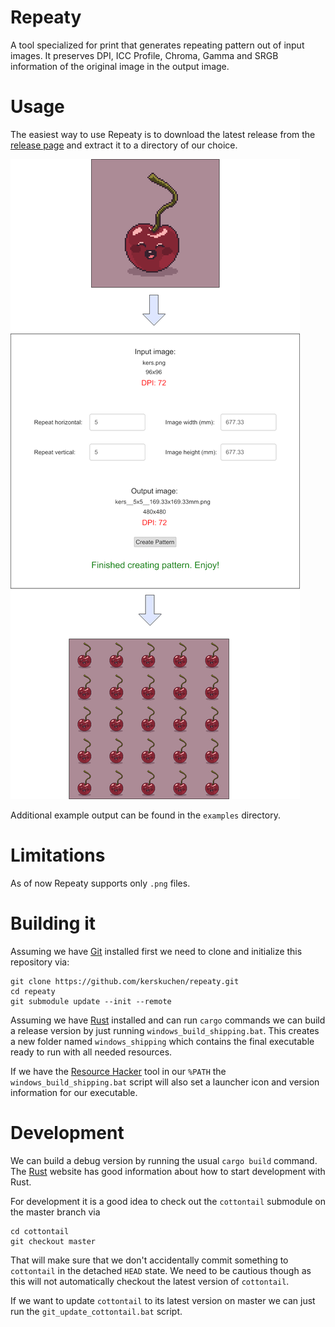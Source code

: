 # Repeaty 

A tool specialized for print that generates repeating pattern out of input images. It preserves DPI,
ICC Profile, Chroma, Gamma and SRGB information of the original image in the output image.

# Usage

The easiest way to use Repeaty is to download the latest release from the 
[release page](https://github.com/kerskuchen/repeaty/releases) and extract it to a directory 
of our choice.

![Example conversion output](example.png "Example conversion output")

Additional example output can be found in the `examples` directory.

# Limitations

As of now Repeaty supports only `.png` files. 

# Building it

Assuming we have [Git](https://git-scm.com/) installed first we need to clone and initialize this 
repository via:

```
git clone https://github.com/kerskuchen/repeaty.git
cd repeaty
git submodule update --init --remote
```

Assuming we have [Rust](https://www.rust-lang.org/) installed and can run `cargo` commands we can
build a release version by just running `windows_build_shipping.bat`. This creates a new folder 
named `windows_shipping` which contains the final executable ready to run with all needed
resources.

If we have the [Resource Hacker](http://angusj.com/resourcehacker/) tool in our `%PATH` the 
`windows_build_shipping.bat` script will also set a launcher icon and version information for our 
executable.

# Development

We can build a debug version by running the usual `cargo build` command. The 
[Rust](https://www.rust-lang.org/) website has good information about how to start development 
with Rust.

For development it is a good idea to check out the `cottontail` submodule on the master branch via

```
cd cottontail
git checkout master
```

That will make sure that we don't accidentally commit something to `cottontail` in the 
detached `HEAD` state. We need to be cautious though as this will not automatically checkout the 
latest version of `cottontail`.

If we want to update `cottontail` to its latest version on master we can just run the 
`git_update_cottontail.bat` script.
